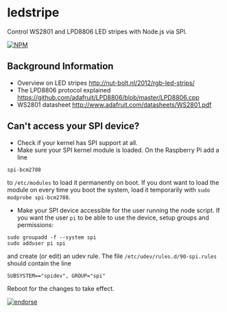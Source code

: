 # ledstripe

Control WS2801 and LPD8806 LED stripes with Node.js via SPI.

[![NPM](https://nodei.co/npm/ledstripe.png)](https://nodei.co/npm/ledstripe/)


Background Information
----------------------

* Overview on LED stripes http://nut-bolt.nl/2012/rgb-led-strips/
* The LPD8806 protocol explained https://github.com/adafruit/LPD8806/blob/master/LPD8806.cpp
* WS2801 datasheet http://www.adafruit.com/datasheets/WS2801.pdf

Can't access your SPI device?
-----------------------------

* Check if your kernel has SPI support at all.
* Make sure your SPI kernel module is loaded. On the Raspberry Pi add a line
```
spi-bcm2708
```
to `/etc/modules` to load it permanently on boot. If you dont want to load the module on every time you boot the system, load it temporarily with `sudo modprobe spi-bcm2708`.

* Make your SPI device accessible for the user running the node script. If you want the user `pi` to be able to use the device, setup groups and permissions:
```
sudo groupadd -f --system spi
sudo adduser pi spi
```
and create (or edit) an udev rule. The file `/etc/udev/rules.d/90-spi.rules` should contain the line
```
SUBSYSTEM=="spidev", GROUP="spi"
```
Reboot for the changes to take effect.


[![endorse](https://api.coderwall.com/alxlo/endorsecount.png)](https://coderwall.com/alxlo)
